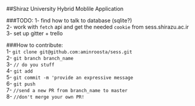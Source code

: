 ##Shiraz University Hybrid Moblile Application


###TODO:
1- find how to talk to database (sqlite?)  
2- work with `fetch` api and get the needed `cookie` from sess.shirazu.ac.ir  
3- set up gitter + trello  

###How to contribute:  
1- `git clone git@github.com:aminroosta/sess.git`  
2- `git branch branch_name`  
3- `// do you stuff`  
4- `git add `  
5- `git commit -m 'provide an expressive message`  
6- `git push`  
7- `//send a new PR from branch_name to master`  
8- `//don't merge your own PR!`  

